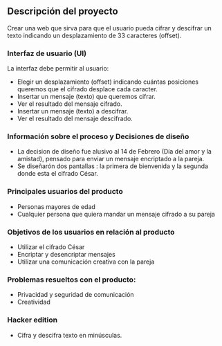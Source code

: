
## Descripción del proyecto

Crear una web que sirva para que el usuario pueda cifrar y descifrar un texto indicando un desplazamiento de 33 caracteres (offset).

### Interfaz de usuario (UI)

La interfaz debe permitir al usuario:

* Elegir un desplazamiento (offset) indicando cuántas posiciones queremos que el cifrado desplace cada caracter.
* Insertar un mensaje (texto) que queremos cifrar.
* Ver el resultado del mensaje cifrado.
* Insertar un mensaje (texto) a descifrar.
* Ver el resultado del mensaje descifrado.


### Información sobre el  proceso y Decisiones de diseño
 
 * La decision de diseño fue alusivo al 14 de Febrero (Día del amor y la amistad), pensado para enviar un mensaje encriptado a la pareja.
 * Se diseñarón dos pantallas : la primera de bienvenida y la segunda donde esta el cifrado César.





### Principales usuarios del producto

* Personas mayores de edad
* Cualquier persona que quiera mandar un mensaje cifrado a su pareja


 ### Objetivos de los usuarios en relación al producto

* Utilizar el cifrado César 
* Encriptar y desencriptar mensajes
* Utilizar una comunicación creativa con la pareja




### Problemas resueltos con el producto:

* Privacidad y seguridad de comunicación 
* Creatividad 


### Hacker edition

* Cifra y descifra texto en minúsculas.
